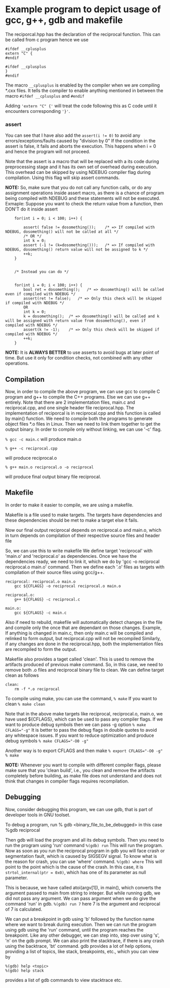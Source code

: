 # Example program to depict usage of gcc, g++, gdb and makefile

The reciporcal.hpp has the declaration of the reciprocal function.
This can be called from c program hence we use
```
#ifdef __cplusplus
extern "C" {
#endif

#ifdef __cplusplus
}
#endif
```

The macro `__cplusplus` is enabled by the compiler when we are compiling \*.cxx files.
It tells the compiler to enable anything mentioned in between the macro
`#ifdef __cplusplus` and `#endif`

Adding `'extern "C" {'` will treat the code following this as C code until it encounters corresponding `'}'`.


### assert

You can see that I have also add the `assert(i != 0)` to avoid any errors/exceptions/faults caused by "division by 0"
If the condition in the assert is false, it fails and aborts the execution.
This happens when i = 0 and hence the program will not proceed.

Note that the assert is a macro that will be replaced with a its code during preprocessing stage and it has its own set of overhead during execution.
This overhead can be skipped by using NDEBUG compiler flag during compilation.
Using this flag will skip assert commands.

**NOTE:** So, make sure that you do not call any function calls, or do any assignment operations inside assert macro, as there is a chance of program being compiled with NDEBUG and these statements
will not be exexcuted.
Exmaple: Suppose you want to check the return value from a function, then DON'T do it inside assert
```
	for(int i = 0; i < 100; i++) {
		
		assert( false != dosomething());	/* => If compiled with NDEBUG, dosomething() will not be called at all */
		/* OR */
		int k = 0;
		assert (-1 != (k=dosomething()));	/* => If compiled with NDEBUG, dosomething() return value will not be assigned to k */
		++k;
	}


	/* Instead you can do */


	for(int i = 0; i < 100; i++) {
		bool ret = dosomething();	/* => dosomething() will be called even if compiled with NDEBUG */
		assert(ret != false);	/* => Only this check will be skipped if compiled with NDEBUG */
		OR
		int k = 0;
		k = dosomething();	/* => dosomething() will be called and k will be assigned with return value from dosomething(), even if compiled with NDEBUG */
		assert(k != -1);	/* => Only this check will be skipped if compiled with NDEBUG */
		++k;
	}
```

**NOTE:**
It is **ALWAYS BETTER** to use asserts to avoid bugs at later point of time. But use it only for condition checks, not combined with any other operations.


## Compilation

Now, in order to compile the above program, we can use gcc to compile C program and g++ to compile the C++ programs.
Else we can use g++ entirely.
Note that there are 2 implementation files,
main.c and reciprocal.cpp, and one single header file reciprocal.hpp.
The implementation of reciporcal is in reciprocal.cpp and this function is called by main() function.
We need to compile both the programs to generate object files \*.o files in Linux.
Then we need to link them together to get the output binary.
In order to compile only without linking, we can use '-c' flag.

`% gcc -c main.c`
will produce main.o

`% g++ -c reciprocal.cpp`

will produce reciprocal.o

`% g++ main.o reciprocal.o -o reciprocal`

will produce final output binary file reciprocal.


## Makefile

In order to make it easier to compile, we are using a makefile.

Makefile is a file used to make targets.
The targets have dependencies and these dependencies should be met to make a target else it fails.


Now our final output reciprocal depends on reciprocal.o and main.o, which in turn depends on compilation of their respective source files and header file

So, we can use this to write makefile
We define target 'reciprocal' with 'main.o' and 'reciprocal.o' as dependencies. Once we have the dependencies ready, we need to link it, which we do by 'gcc -o reciprocal reciprocal.o main.o' command. 
Then we define each '.o' files as targets with compilation of their source files using gcc/g++.
```
reciprocal: reciprocal.o main.o
	gcc ${CFLAGS} -o reciprocal reciprocal.o main.o

reciprocal.o:
	g++ ${CFLAGS} -c reciprocal.c

main.o:
	gcc ${CFLAGS} -c main.c
```

Also if need to rebuild, makefile will automatically detect changes in the file and compile only the once that are dependant on those changes.
Example, If anything is changed in main.c, then only main.c will be compiled and relinked to form output, but reciprocal.cpp will not be recompiled
Similarly, if any changes are done in the reciprocal.hpp, both the implementation files are recompiled to form the output.

Makefile also provides a taget called 'clean'. This is used to remove the artifacts produced of previous make command.
So, in this case, we need to remove both .o files and reciprocal binary file to clean.
We can define target clean as follows
```
clean:
	rm -f *.o reciprocal
```

To compile using make, you can use the command,
`% make`
If you want to clean
`% make clean`

Note that in the above make targets like reciprocal, reciprocal.o, main.o,
we have used ${CFLAGS}, which can be used to pass any compiler flags.
If we want to produce debug symbols then we can pass -g option
`% make CFLAGS="-g"`
It is better to pass the debug flags in double quotes to avoid any whitespace issues.
If you want to reduce optimization and produce debug symbols
`% make CFLAGS="-O0 -g"`

Another way is to export CFLAGS and then make
`% export CFLAGS="-O0 -g"`
`% make`

**NOTE:** Whenever you want to compile with different compiler flags, please make sure that you 'clean build', i.e., you clean and remove the artifacts completely
before building, as make file does not understand and does not think that changes in compiler flags requires recompilation.


## Debugging

Now, consider debugging this program, we can use gdb, that is part of developer tools in GNU toolset.

To debug a program, run
% gdb <binary_file_to_be_debugged>
in this case
%gdb reciprocal

Then gdb will load the program and all its debug symbols.
Then you need to run the program using 'run' command
`%(gdb) run`
This will run the program.
Now as soon as you run the reciprocal program in gdb you will face crash or segmentation fault, which is caused by SIGSEGV signal.
To know what is the reason for crash, you can use 'where' command. 
`%(gdb) where`
This will point to the point which is the cause of the crash.
In this case, it is `strtol_internal(ptr = 0x0)`, which has one of its parameter as null parameter.

This is because, we have called atoi(argv[1]), in main(),
which converts the argument passed to main from string to integer.
But while running gdb, we did not pass any argument.
We can pass argument when we do give the command 'run' in gdb.
`%(gdb) run 7`
here 7 is the argument and reciprocal of 7 is calculated.

We can put a breakpoint in gdb using 'b' followed by the function name where we want to break during execution.
Then we can run the program using gdb using the 'run' command, until the program reaches the breakpoint.
Like any other debugger, we can step into, step over using 's', 'n' on the gdb prompt.
We can also print the stacktrace, if there is any crash using the backtrace, 'bt' command.
gdb provides a lot of help options, providing a list of topics, like stack, breakpoints, etc., which you can view by
```
%(gdb) help <topic>
%(gdb) help stack
```
provides a list of gdb commands to view stacktrace etc.


